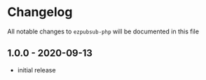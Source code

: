 # Changelog

All notable changes to `ezpubsub-php` will be documented in this file

## 1.0.0 - 2020-09-13

- initial release
